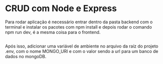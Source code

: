 # CRUD com Node e Express

Para rodar aplicação é necessário entrar dentro da pasta backend com o terminal e instalar os pacotes com npm install e depois rodar o comando npm run dev, é a mesma coisa para o frontend.

##

Após isso, adicionar uma variável de ambiente no arquivo da raíz do projeto .env, com o nome MONGO_URI e com o valor sendo a url para um banco de dados no mongoDB.
